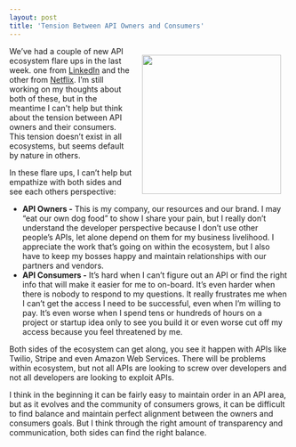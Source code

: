 ```yaml
---
layout: post
title: 'Tension Between API Owners and Consumers'
---
```

<p><img style="padding: 15px;" src="http://kinlane-productions.s3.amazonaws.com/knight-dragon-standoff.jpg" alt="" width="250" align="right" /></p>
<p>We&rsquo;ve had a couple of new API ecosystem flare ups in the last week.  one from <a title="LinkedIn" href="http://blog.programmableweb.com/2012/06/21/linkedin-shuts-down-headhunting-app-how-open-is-open/">LinkedIn</a> and the other from <a title="Netflix" href="http://goodfil.ms/blog/posts/2012/06/18/netflix-quietly-smothers-3rd-party-app-ecosystem/">Netflix</a>.  I&rsquo;m still working on my thoughts about both of these, but in the meantime I can't help but think about the tension between API owners and their consumers.  This tension doesn&rsquo;t exist in all ecosystems, but seems default by nature in others.</p>
<p>In these flare ups, I can&rsquo;t help but empathize with both sides and see each others perspective:</p>
<ul class="mainlist">
<li><strong>API Owners -</strong> This is my company, our resources and our brand.  I may &ldquo;eat our own dog food&rdquo; to show I share your pain, but I really don&rsquo;t understand the developer perspective because I don&rsquo;t use other people&rsquo;s APIs, let alone depend on them for my business livelihood.  I appreciate the work that&rsquo;s going on within the ecosystem, but I also have to keep my bosses happy and maintain relationships with our partners and vendors.</li>
<li><strong>API Consumers -</strong> It&rsquo;s hard when I can&rsquo;t figure out an API or find the right info that will make it easier for me to on-board.  It&rsquo;s even harder when there is nobody to respond to my questions.  It really frustrates me when I can&rsquo;t get the access I need to be successful, even when I&rsquo;m willing to pay. It&rsquo;s even worse when I spend tens or hundreds of hours on a project or startup idea only to see you build it or even worse cut off my access because you feel threatened by me.</li>
</ul>
<p>Both sides of the ecosystem can get along, you see it happen with APIs like Twilio, Stripe and even Amazon Web Services. There will be problems within ecosystem, but not all APIs are looking to screw over developers and not all developers are looking to exploit APIs.</p>
<p>I think in the beginning it can be fairly easy to maintain order in an API area, but as it evolves and the community of consumers grows, it can be difficult to find balance and maintain perfect alignment between the owners and consumers goals.  But I think through the right amount of transparency and communication, both sides can find the right balance.</p>